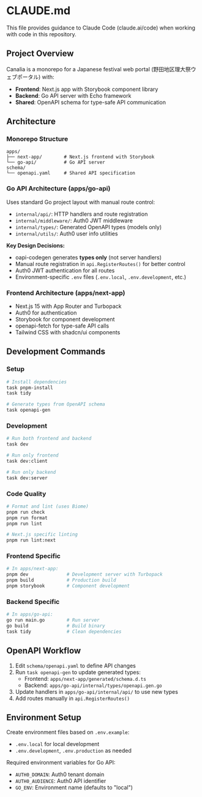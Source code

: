 # CLAUDE.md

This file provides guidance to Claude Code (claude.ai/code) when working with code in this repository.

## Project Overview

Canalia is a monorepo for a Japanese festival web portal (野田地区理大祭ウェブポータル) with:
- **Frontend**: Next.js app with Storybook component library
- **Backend**: Go API server with Echo framework
- **Shared**: OpenAPI schema for type-safe API communication

## Architecture

### Monorepo Structure
```
apps/
├── next-app/        # Next.js frontend with Storybook
└── go-api/          # Go API server
schema/
└── openapi.yaml     # Shared API specification
```

### Go API Architecture (apps/go-api)
Uses standard Go project layout with manual route control:
- `internal/api/`: HTTP handlers and route registration
- `internal/middleware/`: Auth0 JWT middleware 
- `internal/types/`: Generated OpenAPI types (models only)
- `internal/utils/`: Auth0 user info utilities

**Key Design Decisions:**
- oapi-codegen generates **types only** (not server handlers)
- Manual route registration in `api.RegisterRoutes()` for better control
- Auth0 JWT authentication for all routes
- Environment-specific `.env` files (`.env.local`, `.env.development`, etc.)

### Frontend Architecture (apps/next-app)
- Next.js 15 with App Router and Turbopack
- Auth0 for authentication
- Storybook for component development
- openapi-fetch for type-safe API calls
- Tailwind CSS with shadcn/ui components

## Development Commands

### Setup
```bash
# Install dependencies
task pnpm-install
task tidy

# Generate types from OpenAPI schema
task openapi-gen
```

### Development
```bash
# Run both frontend and backend
task dev

# Run only frontend
task dev:client

# Run only backend  
task dev:server
```

### Code Quality
```bash
# Format and lint (uses Biome)
pnpm run check
pnpm run format
pnpm run lint

# Next.js specific linting
pnpm run lint:next
```

### Frontend Specific
```bash
# In apps/next-app:
pnpm dev              # Development server with Turbopack
pnpm build            # Production build
pnpm storybook        # Component development
```

### Backend Specific
```bash
# In apps/go-api:
go run main.go        # Run server
go build              # Build binary
task tidy             # Clean dependencies
```

## OpenAPI Workflow

1. Edit `schema/openapi.yaml` to define API changes
2. Run `task openapi-gen` to update generated types:
   - Frontend: `apps/next-app/generated/schema.d.ts`
   - Backend: `apps/go-api/internal/types/openapi.gen.go`
3. Update handlers in `apps/go-api/internal/api/` to use new types
4. Add routes manually in `api.RegisterRoutes()`

## Environment Setup

Create environment files based on `.env.example`:
- `.env.local` for local development
- `.env.development`, `.env.production` as needed

Required environment variables for Go API:
- `AUTH0_DOMAIN`: Auth0 tenant domain
- `AUTH0_AUDIENCE`: Auth0 API identifier
- `GO_ENV`: Environment name (defaults to "local")